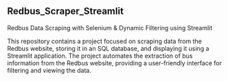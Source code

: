 ## Redbus_Scraper_Streamlit

Redbus Data Scraping with Selenium & Dynamic Filtering using Streamlit

This repository contains a project focused on scraping data from the Redbus website, storing it in an SQL database, and displaying it using a Streamlit application. The project automates the extraction of bus information from the Redbus website, providing a user-friendly interface for filtering and viewing the data. 
